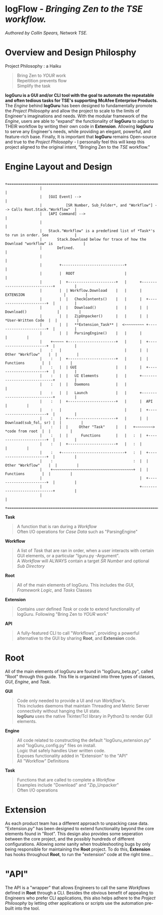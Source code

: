 # logFlow - *Bringing Zen to the TSE workflow.*
*Authored by Collin Spears, Network TSE.*

# Overview and Design Philosphy
Project Philosophy : a Haiku
> Bring Zen to *YOUR* work  
> Repeitition prevents flow     
> Simplify the task  

**logGuru is a GUI and/or CLI tool with the goal to automate the repeatable and often tedious tasks for TSE's supporting McAfee Enterprise Products.** The *Engine* behind **logGuru** has been designed to fundamentally promote the *Project Philosophy* and allow the project to scale to the limits of Engineer's imaginations and needs. With the modular framework of the *Engine*, users are able to "expand" the functionality of **logGuru** to adapt to THEIR workflow by writing their own code in **Extension**. Allowing **logGuru** to serve any Engineer's needs, while providing an elegant, powerful, and feature-rich base. Finally, It is important that **logGuru** remains Open-source and true to the *Project Philosophy* - I personally feel this will keep this project aligned to the original intent, "Bringing Zen to the *TSE* workflow."

# Engine Layout and Design
```
                +=====================================================================================+  
                |                                                                                     |  
                |   [GUI Event] -->                                                                   |
                |           [SR Number, Sub_Folder*, and "Workflow"] --> Calls Root.Stack."Workflow"  |  
                |   [API Command] -->                                                                 |
                |                                                                                     |
                |   Stack."Workflow" is a predefined list of *Task*'s to run in order. See            |
                |       Stack.Download below for trace of how the Download "workflow" is              |
                |       Defined.                                                                      |
                |                                                                                     |
                |        +-----------------------------+                                              |
                |        |  ROOT                       |                                              |
                |        |  +----------------------+   |      +-----------------------------+         |
                |        |  | Workflow.Download    |   |      |  EXTENSION                  |         |
                |        |  |   CheckContents()    |   |      |  +-----------------------+  |         | 
                |        |  |   Download()         |   |      |  |  Download()              |         |
                |        |  |   ZipUnpacker()      |   |      |  |   *User-Written Code  |  |         |
                |        |  |   **Extension_Task** |  <~~~~~~~~~ +-----------------------+  |         |
                |        |  |   ParsingEngine()    |   |      |                             |         |
                |    +~~~~~ +----------------------+   |      |  +-----------------------+  |         |
                |    :   |                             |      |  |   Other "Workflow"    |  |         |
                |    :   |  +----------------------+   |      |  |      Functions        |  |         |
                |    :   |  | GUI                  |   |      |  +-----------------------+  |         |
                |    :   |  |   UI Elements        |   |      +-----------------------------+         |
                |    :   |  |   Daemons            |   |                                              |
                |    :   |  |   Launch             |   |      +-----------------------------+         |                              
                |    :   |  +----------------------+   |      |  API                        |         |
                |    :   |                             |      |  +-----------------------+  |         | 
                |    :   |  +----------------------+   |      |  | Download(sub_fol, sr) |  |         |                        
                |    :   |  |     Other "Task"     |   |   +~~~~~~~~>   *code from root  |  |         |                               
                |    :   |  |      Functions       |   |   :  |  +-----------------------+  |         |                          
                |    :   |  +----------------------+   |   :  |                             |         | 
                |    :   +-----------------------------+   :  |  +-----------------------+  |         |                           
                |    :                                     :  |  |   Other "Workflow"    |  |         |                  
                |    +~~~~~~~~~~~~~~~~~~~~~~~~~~~~~~~~~~~~~+  |  |      Functions        |  |         |
                |                                             |  +-----------------------+  |         |
                |                                             +-----------------------------+         |
                |                                                                                     |
                +=====================================================================================+
```
**Task** 
> A function that is ran during a *Workflow*  
> Often I/O operations for *Case Data* such as "ParsingEngine"

**Workflow**
> A list of *Task* that are ran in order, when a user interacts with certain GUI elements, or a particular "lguru.py -Argument".  
> A *Workflow* will ALWAYS contain a target *SR Number* and optional *Sub Directory*  

**Root** 
> All of the main elements of logGuru. This includes the *GUI*, *Framework Logic*, and *Tasks* Classes 

**Extension**
> Contains *user* defined *Task* or code to extend functionality of logGuru. Following "Bring Zen to *YOUR* work"

**API** 
> A fully-featured CLI to call "Workflows", providing a powerful alternative to the GUI by sharing **Root**, and **Extension** code.

# **Root** 
All of the main elements of logGuru are found in "logGuru_beta.py", called "Root" through this guide. This file is organized into three types of classes, *GUI*, *Engine*, and *Task*. 

**GUI**
> Code only needed to provide a UI and run *Workflow*'s.  
> This includes daemons that maintain Threading and Metric Server connectivity without hanging the UI state.  
> **logGuru** uses the native Tkinter/Tcl library in Python3 to render GUI elements.  

**Engine**
> All code related to constructing the default "logGuru_extension.py" and "logGuru_config.py" files on install.  
> Logic that safely handles User written code.  
> Exposes functionality added in "Extension" to the "API"   
> All "Workflow" Definitions  

**Task**
> Functions that are called to complete a *Workflow*  
> Examples include "Download" and "Zip_Unpacker"  
> Often I/O operations  


# **Extension** 
As each product team has a different approach to unpacking case data. "Extension.py" has been designed to extend functionality beyond the core elements found in "Root". This design also provides some seperation between the core project, and the possibly hundreds of different configurations. Allowing *some* sanity when troubleshooting bugs by only being responsible for maintaining the **Root** project. To do this, **Extension** has hooks throughout **Root**, to run the "extension" code at the right time... 


# "API" 
The API is a "wrapper" that allows Engineers to call the same *Workflows* defined in **Root** through a CLI. Besides the obvious benefit of appealing to Engineers who prefer CLI applications, this also helps adhere to the *Project Philosophy* by letting other applications or scripts use the automation pre-built into the tool.

